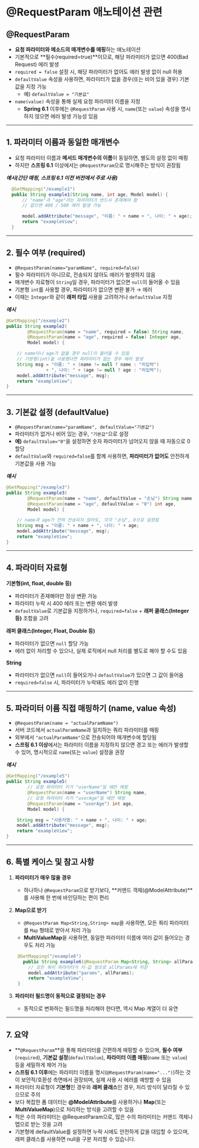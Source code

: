 # @RequestParam 애노테이션 관련

## @RequestParam
- **요청 파라미터와 메소드의 매개변수를 매핑**하는 애노테이션
- 기본적으로 **필수(required=true)**이므로, 해당 파라미터가 없으면 400(Bad Request) 에러 발생
- `required = false` 설정 시, 해당 파라미터가 없어도 에러 발생 없이 null 허용
- `defaultValue` 속성을 사용하면, 파라미터가 없을 경우(또는 비어 있을 경우) 기본값을 지정 가능
  - 예) `defaultValue = "기본값"`
- `name(value)` 속성을 통해 실제 요청 파라미터 이름을 지정
  - **Spring 6.1** 이후에는 `@RequestParam` 사용 시, `name`(또는 `value`) 속성을 명시하지 않으면 에러 발생 가능성 있음

---

## 1. 파라미터 이름과 동일한 매개변수

- 요청 파라미터 이름과 **메서드 매개변수의 이름**이 동일하면, 별도의 설정 없이 매핑
- 하지만 **스프링 6.1** 이상에서는 `@RequestParam`으로 명시해주는 방식이 권장됨

***예시(간단 매핑, 스프링 6.1 이전 버전에서 주로 사용)***
```java
  @GetMapping("/example1")
  public String example1(String name, int age, Model model) {
      // "name"과 "age"라는 파라미터가 반드시 존재해야 함
      // 없으면 400 / 500 에러 발생 가능

      model.addAttribute("message", "이름: " + name + ", 나이: " + age);
      return "exampleView";
  }
```

---

## 2. 필수 여부 (required)

- `@RequestParam(name="paramName", required=false)`
- 필수 파라미터가 아니므로, 전송되지 않아도 에러가 발생하지 않음
- 매개변수 자료형이 `String`일 경우, 파라미터가 없으면 `null`이 들어올 수 있음
- 기본형 `int`를 사용할 경우, 파라미터가 없으면 변환 불가 → 에러
- 이때는 `Integer`와 같이 **래퍼 타입** 사용을 고려하거나 `defaultValue` 지정

***예시***
```java
@GetMapping("/example2")
public String example2(
        @RequestParam(name = "name", required = false) String name,
        @RequestParam(name = "age", required = false) Integer age,
        Model model) {

    // name이나 age가 없을 경우 null이 들어올 수 있음
    // 기본형(int)을 사용했다면 파라미터가 없는 경우 에러 발생
    String msg = "이름: " + (name != null ? name : "미입력")
               + ", 나이: " + (age != null ? age : "미입력");
    model.addAttribute("message", msg);
    return "exampleView";
}
```

---

## 3. 기본값 설정 (defaultValue)

- `@RequestParam(name="paramName", defaultValue="기본값")`
- 파라미터가 없거나 비어 있는 경우, `"기본값"`으로 설정
- **예)** `defaultValue="0"`을 설정하면 숫자 파라미터가 넘어오지 않을 때 자동으로 0 할당
- `defaultValue`와 `required=false`를 함께 사용하면, **파라미터가 없어도** 안전하게 기본값을 사용 가능

***예시***
```java
@GetMapping("/example3")
public String example3(
        @RequestParam(name = "name", defaultValue = "손님") String name,
        @RequestParam(name = "age", defaultValue = "0") int age,
        Model model) {

    // name과 age가 전혀 전송되지 않아도, 각각 "손님", 0으로 설정됨
    String msg = "이름: " + name + ", 나이: " + age;
    model.addAttribute("message", msg);
    return "exampleView";
}
```

---

## 4. 파라미터 자료형

**기본형(int, float, double 등)**
- 파라미터가 존재해야만 정상 변환 가능
- 파라미터 누락 시 400 에러 또는 변환 에러 발생
- `defaultValue`로 기본값을 지정하거나, `required=false` + **래퍼 클래스(Integer 등)** 조합을 고려

**래퍼 클래스(Integer, Float, Double 등)**
   - 파라미터가 없으면 `null` 할당 가능
   - 에러 없이 처리할 수 있으나, 실제 로직에서 null 처리를 별도로 해야 할 수도 있음

**String**
- 파라미터가 없으면 `null`이 들어오거나 `defaultValue`가 있으면 그 값이 들어옴
- `required=false` 시, 파라미터가 누락돼도 에러 없이 진행

---

## 5. 파라미터 이름 직접 매핑하기 (name, value 속성)

- `@RequestParam(name = "actualParamName")`
- 서버 코드에서 `actualParamName`과 일치하는 쿼리 파라미터를 매핑
- 외부에서 `"actualParamName"`으로 전송되어야 매개변수에 할당됨
- **스프링 6.1 이상**에서는 파라미터 이름을 지정하지 않으면 경고 또는 에러가 발생할 수 있어, 명시적으로 `name`(또는 `value`) 설정을 권장

***예시***
```java
@GetMapping("/example5")
public String example5(
        // 요청 파라미터 키가 "userName"일 때만 매핑
        @RequestParam(name = "userName") String name,
        // 요청 파라미터 키가 "userAge"일 때만 매핑
        @RequestParam(name = "userAge") int age,
        Model model) {

    String msg = "사용자명: " + name + ", 나이: " + age;
    model.addAttribute("message", msg);
    return "exampleView";
}
```

---

## 6. 특별 케이스 및 참고 사항

1. **파라미터가 매우 많을 경우**
   - 하나하나 `@RequestParam`으로 받기보다, **커맨드 객체(@ModelAttribute)**를 사용해 한 번에 바인딩하는 편이 편리

2. **Map으로 받기**
   - `@RequestParam Map<String,String> map`을 사용하면, 모든 쿼리 파라미터를 `Map` 형태로 받아서 처리 가능
   - **MultiValueMap**을 사용하면, 동일한 파라미터 이름에 여러 값이 들어오는 경우도 처리 가능
   
   ```java
	@GetMapping("/example6")
	  public String example6(@RequestParam Map<String, String> allParams, Model model) {
		// 모든 쿼리 파라미터가 키-값 쌍으로 allParams에 저장
		model.addAttribute("params", allParams);
		return "exampleView";
	}
   ```

3. **파라미터 필드명이 동적으로 결정되는 경우**
   - 동적으로 변화하는 필드명을 처리해야 한다면, 역시 Map 계열이 더 유연

---

## 7. 요약

- **`@RequestParam`**을 통해 파라미터를 간편하게 매핑할 수 있으며, **필수 여부**(`required`), **기본값 설정**(`defaultValue`), **파라미터 이름 매핑**(`name` 또는 `value`) 등을 세밀하게 제어 가능
- **스프링 6.1 이후**에는 파라미터 이름을 명시(`@RequestParam(name="...")`)하는 것이 보안적/호환성 측면에서 권장되며, 실제 사용 시 에러를 예방할 수 있음
- 파라미터 자료형이 **기본형**인 경우와 **래퍼 클래스**인 경우, 처리 방식이 달라질 수 있으므로 주의
- 보다 복잡한 폼 데이터는 **@ModelAttribute**를 사용하거나 **Map**(또는 **MultiValueMap**)으로 처리하는 방식을 고려할 수 있음
- 적은 수의 파라미터는 @RequestParam으로, 많은 수의 파라미터는 커맨드 객체나 맵으로 받는 것을 고려
- 기본형에 defaultValue를 설정하면 누락 시에도 안전하게 값을 대입할 수 있으며, 래퍼 클래스를 사용하면 null을 구분 처리할 수 있습니다.
